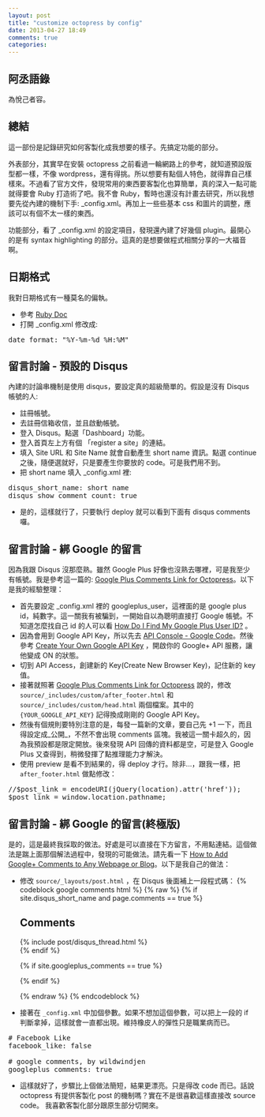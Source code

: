 ```yaml
---
layout: post
title: "customize octopress by config"
date: 2013-04-27 18:49
comments: true
categories: 
---
```

## 阿丞語錄
<pre>
為悅己者容。
</pre>

## 總結
這一部份是記錄研究如何客製化成我想要的樣子。先搞定功能的部分。

外表部分，其實早在安裝 octopress 之前看過一輪網路上的參考，就知道預設版型都一樣，不像 wordpress，還有得挑。所以想要有點個人特色，就得靠自己樣樣來。不過看了官方文件，發現常用的東西要客製化也算簡單，真的深入一點可能就得要會 Ruby 打造術了吧。我不會 Ruby，暫時也還沒有計畫去研究，所以我想要先從內建的機制下手: _config.xml。再加上一些些基本 css 和圖片的調整，應該可以有個不太一樣的東西。

功能部分，看了 _config.xml 的設定項目，發現還內建了好幾個 plugin。最開心的是有 syntax highlighting 的部分。這真的是想要做程式相關分享的一大福音啊。

## 日期格式
我對日期格式有一種莫名的偏執。

+ 參考 [Ruby Doc](http://www.ruby-doc.org/core-1.9.2/Time.html#method-i-strftime "Ruby Doc datetime format")
+ 打開 _config.xml 修改成:
<pre>
date_format: "%Y-%m-%d %H:%M"
</pre>

## 留言討論 - 預設的 Disqus
內建的討論串機制是使用 disqus，要設定真的超級簡單的。假設是沒有 Disqus 帳號的人: 

+ 註冊帳號。
+ 去註冊信箱收信，並且啟動帳號。
+ 登入 Disqus。點選「Dashboard」功能。
+ 登入首頁左上方有個 「register a site」的連結。
+ 填入 Site URL 和 Site Name 就會自動產生 short name 資訊。點選 continue 之後，隨便選就好，只是要產生你要放的 code。可是我們用不到。
+ 把 short name 填入 _config.xml 裡:
<pre>
disqus_short_name: short name
disqus_show_comment_count: true
</pre>
+ 是的，這樣就行了，只要執行 deploy 就可以看到下面有 disqus comments 囉。


## 留言討論 - 綁 Google 的留言
因為我跟 Disqus 沒那麼熟。雖然 Google Plus 好像也沒熟去哪裡，可是我至少有帳號。我是參考這一篇的: [Google Plus Comments Link for Octopress](http://blog.justin.kelly.org.au/google-plus-octopress/ "Google Plus Comments Link for Octopress")。以下是我的經驗整理：

+ 首先要設定 _config.xml 裡的 googleplus_user，這裡面的是 google plus id，純數字。這一關我有被騙到，一開始自以為聰明直接打 Google 帳號。不知道怎麼找自己 id 的人可以看 [How Do I Find My Google Plus User ID?](http://ansonalex.com/google-plus/how-do-i-find-my-google-plus-user-id-google/ "How Do I Find My Google Plus User ID?") 。
+ 因為會用到 Google API Key，所以先去 [API Console - Google Code](https://code.google.com/apis/console/ "API Console - Google Code")。然後參考 [Create Your Own Google API Key](http://www.designchemical.com/blog/index.php/faq/create-your-own-google-api-key/ "Create Your Own Google API Key") ，開啟你的 Google+ API 服務，讓他變成 ON 的狀態。
+ 切到 API Access，創建新的 Key(Create New Browser Key)，記住新的 key 值。
+ 接著就照著 [Google Plus Comments Link for Octopress](http://blog.justin.kelly.org.au/google-plus-octopress/ "Google Plus Comments Link for Octopress") 說的，修改 `source/_includes/custom/after_footer.html` 和 `source/_includes/custom/head.html` 兩個檔案。其中的 `{YOUR_GOOGLE_API_KEY}` 記得換成剛剛的 Google API Key。
+ 然後有個規則要特別注意的是，每發一篇新的文章，要自己先 +1 一下，而且得設定成_公開_，不然不會出現 comments 區塊。我被這一關卡超久的，因為我預設都是限定開放。後來發現 API 回傳的資料都是空，可是登入 Google Plus 又查得到，稍微發揮了點推理能力才解決。
+ 使用 preview 是看不到結果的，得 deploy 才行。除非...，跟我一樣，把 `after_footer.html` 做點修改：
<pre>
//$post_link = encodeURI(jQuery(location).attr('href'));
$post_link = window.location.pathname;
</pre>


## 留言討論 - 綁 Google 的留言(終極版)
是的，這是最終我採取的做法。好處是可以直接在下方留言，不用點連結。這個做法是踹上面那個解法過程中，發現的可能做法。請先看一下 [How to Add Google+ Comments to Any Webpage or Blog](http://dashburst.com/how-to-add-google-comments-to-any-webpage-or-blog-unofficially/ "How to Add Google+ Comments to Any Webpage or Blog")。以下是我自己的做法：

+ 修改 `source/_layouts/post.html` ，在 Disqus 後面補上一段程式碼：
{% codeblock google comments html %}
	{% raw %}
	{% if site.disqus_short_name and page.comments == true %}
	  <section>
		<h1>Comments</h1>
		<div id="disqus_thread" aria-live="polite">{% include post/disqus_thread.html %}</div>
	  </section>
	{% endif %}

	<!-- Google Comments -->
	{% if site.googleplus_comments == true %}
	  <section>
		<script src="https://apis.google.com/js/plusone.js">
		</script>
		<div class="g-comments"
			data-href=window.location
			data-width="789"
			data-first_party_property="BLOGGER"
			data-view_type="FILTERED_POSTMOD">
		</div>
	  </section>
	{% endif %}
	<!-- Google Comments end -->
	{% endraw %}
{% endcodeblock %}

+ 接著在 `_config.xml` 中加個參數。如果不想加這個參數，可以把上一段的 if 判斷拿掉，這樣就會一直都出現。維持橡皮人的彈性只是職業病而已。
<pre>
# Facebook Like
facebook_like: false

# google comments, by wildwindjen
googleplus_comments: true
</pre>

+ 這樣就好了，步驟比上個做法簡短，結果更漂亮。只是得改 code 而已。話說 octopress 有提供客製化 post 的機制嗎？實在不是很喜歡這樣直接改 source code。 我喜歡客製化部分跟原生部分切開來。